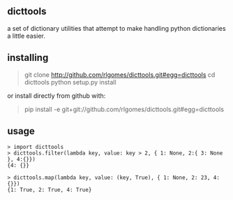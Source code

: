 dicttools
---------

a set of dictionary utilities that attempt to make handling python dictionaries
a little easier. 

installing
----------

> git clone http://github.com/rlgomes/dicttools.git#egg=dicttools
> cd dicttools
> python setup.py install

or install directly from github with:

> pip install -e git+git://github.com/rlgomes/dicttools.git#egg=dicttools

usage
-----

```{r basicconsole}
> import dicttools
> dicttools.filter(lambda key, value: key > 2, { 1: None, 2:{ 3: None }, 4:{}})
{4: {}}
```

```{r basicconsole}
> dicttools.map(lambda key, value: (key, True), { 1: None, 2: 23, 4:{}})
{1: True, 2: True, 4: True}
```




